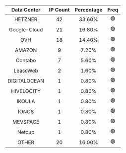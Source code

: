 | Data Center | IP Count | Percentage | Freq |
|:------------:|:--------:|:-----------:|:-----:|
| HETZNER | 42 | 33.60% | 🟢 |
| Google-Cloud | 21 | 16.80% | 🟢 |
| OVH | 18 | 14.40% | 🟢 |
| AMAZON | 9 | 7.20% | 🟢 |
| Contabo | 7 | 5.60% | 🟢 |
| LeaseWeb | 2 | 1.60% | 🟢 |
| DIGITALOCEAN | 1 | 0.80% | 🟢 |
| HIVELOCITY | 1 | 0.80% | 🟢 |
| IKOULA | 1 | 0.80% | 🟢 |
| IONOS | 1 | 0.80% | 🟢 |
| MEVSPACE | 1 | 0.80% | 🟢 |
| Netcup | 1 | 0.80% | 🟢 |
| OTHER | 20 | 16.00% | 🟢 |